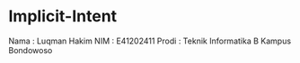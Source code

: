 # Implicit-Intent

Nama  : Luqman Hakim
NIM   : E41202411
Prodi : Teknik Informatika B Kampus Bondowoso

